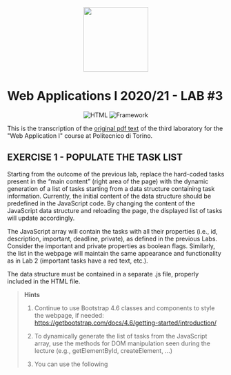 <div align="center">
<img height=150px src="https://pbs.twimg.com/media/ExWCgNAWEAQjOql?format=jpg&name=4096x4096" />
</div>

# Web Applications I 2020/21 - LAB #3

<p align="center">
 <img alt="HTML" src="https://img.shields.io/badge/languages-Javascript, HTML, CSS-orange"/>
 <img alt="Framework" src="https://img.shields.io/badge/Bootstrap-v4.6-blue"/>
</p>

This is the transcription of the [original pdf text](https://github.com/polito-WA1-AW1-2021/course-materials/blob/main/labs/L03-javascript-browser.pdf)
of the third laboratory for the "Web Application I" course at Politecnico di Torino.

## EXERCISE 1 - POPULATE THE TASK LIST
Starting from the outcome of the previous lab, replace the hard-coded tasks present in the “main content”
(right area of the page) with the dynamic generation of a list of tasks starting from a data structure
containing task information. Currently, the initial content of the data structure should be predefined in the
JavaScript code. By changing the content of the JavaScript data structure and reloading the page, the
displayed list of tasks will update accordingly.

The JavaScript array will contain the tasks with all their properties (i.e., id, description, important, deadline,
private), as defined in the previous Labs. Consider the important and private properties as boolean flags.
Similarly, the list in the webpage will maintain the same appearance and functionality as in Lab 2
(important tasks have a red text, etc.).

The data structure must be contained in a separate .js file, properly included in the HTML file.


> **Hints**
> 1. Continue to use Bootstrap 4.6 classes and components to style the webpage, if needed: https://getbootstrap.com/docs/4.6/getting-started/introduction/
> 2. To dynamically generate the list of tasks from the JavaScript array, use the methods for DOM manipulation seen during the lecture (e.g., getElementById, createElement, ...)
> 3. You can use the following <script> tag to import and use the day.js library:
>             
>             <script defer src="https://unpkg.com/dayjs@1.8.21/dayjs.min.js"></script>
> 4. You can use the solution available for Lab 2 as a starting point, if you prefer: https://github.com/polito-WA1-AW1-2021/lab2-html-css
> 5. You can use the constructor functions developed during Lab 1 to model Task and TaskList objects: https://github.com/polito-WA1-AW1-2021/lab1-node/blob/master/l01-e01.js

## EXERCISE 2 - FILTERS !
Make the “filters” work, by extending the previous exercise. In particular, you should enable the actions of
the following filters, present in the left sidebar of the HTML page:
- **All**, to display all the tasks (as in Exercise 1);
- **Important**, to display tasks marked as important, only;
- **Today**, to show tasks whose deadline is today (e.g., March 29, 2021);
- **Next 7 Days**, to show tasks whose deadline is between tomorrow and the next 7 days (e.g., Saturday 4 th of April to Friday 10 th of April, inclusive);
- **Private**, to display tasks marked as private, only.

One and only one filter may be active at any time. The default filter is ‘All’.

All these actions will update the task list in the same “main content” area populated in the first exercise,
i.e., without creating a new page or a new area. In other words, this will create different views of the same
task list without modifying the content of the JavaScript data structure. Add some suitable tasks to the data
structure created in Exercise 1 to test all the filters. 
**Beware**: filters should be mutually exclusive, i.e., when a filter is selected, all the others have to be deselected.
